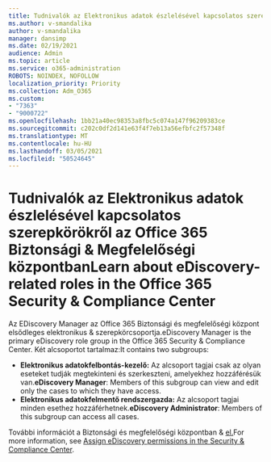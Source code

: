 ```yaml
---
title: Tudnivalók az Elektronikus adatok észlelésével kapcsolatos szerepkörökről az Office 365 Biztonsági & Megfelelőségi központban
ms.author: v-smandalika
author: v-smandalika
manager: dansimp
ms.date: 02/19/2021
audience: Admin
ms.topic: article
ms.service: o365-administration
ROBOTS: NOINDEX, NOFOLLOW
localization_priority: Priority
ms.collection: Adm_O365
ms.custom:
- "7363"
- "9000722"
ms.openlocfilehash: 1bb21a40ec98353a8fbc5c074a147f96209383ce
ms.sourcegitcommit: c202c0df2d141e63f4f7eb13a56efbfc2f57348f
ms.translationtype: MT
ms.contentlocale: hu-HU
ms.lasthandoff: 03/05/2021
ms.locfileid: "50524645"
---
```

# <a name="learn-about-ediscovery-related-roles-in-the-office-365-security--compliance-center"></a><span data-ttu-id="0ca87-102">Tudnivalók az Elektronikus adatok észlelésével kapcsolatos szerepkörökről az Office 365 Biztonsági & Megfelelőségi központban</span><span class="sxs-lookup"><span data-stu-id="0ca87-102">Learn about eDiscovery-related roles in the Office 365 Security & Compliance Center</span></span>

<span data-ttu-id="0ca87-103">Az EDiscovery Manager az Office 365 Biztonsági és megfelelőségi központ elsődleges elektronikus & szerepkörcsoportja.</span><span class="sxs-lookup"><span data-stu-id="0ca87-103">eDiscovery Manager is the primary eDiscovery role group in the Office 365 Security & Compliance Center.</span></span> <span data-ttu-id="0ca87-104">Két alcsoportot tartalmaz:</span><span class="sxs-lookup"><span data-stu-id="0ca87-104">It contains two subgroups:</span></span>

- <span data-ttu-id="0ca87-105">**Elektronikus adatokfelbontás-kezelő:** Az alcsoport tagjai csak az olyan eseteket tudják megtekinteni és szerkeszteni, amelyekhez hozzáférésük van.</span><span class="sxs-lookup"><span data-stu-id="0ca87-105">**eDiscovery Manager**: Members of this subgroup can view and edit only the cases to which they have access.</span></span>
- <span data-ttu-id="0ca87-106">**Elektronikus adatokfelmentő rendszergazda:** Az alcsoport tagjai minden esethez hozzáférhetnek.</span><span class="sxs-lookup"><span data-stu-id="0ca87-106">**eDiscovery Administrator**: Members of this subgroup can access all cases.</span></span>

<span data-ttu-id="0ca87-107">További információt a Biztonsági és megfelelőségi központban & [el.](https://docs.microsoft.com/microsoft-365/compliance/assign-ediscovery-permissions)</span><span class="sxs-lookup"><span data-stu-id="0ca87-107">For more information, see [Assign eDiscovery permissions in the Security & Compliance Center](https://docs.microsoft.com/microsoft-365/compliance/assign-ediscovery-permissions).</span></span>